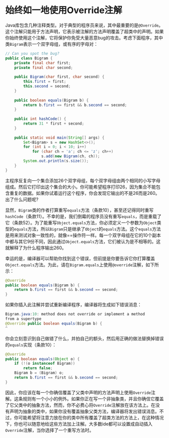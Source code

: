 # 始终如一地使用Override注解

Java库包含几种注释类型。对于典型的程序员来说，其中最重要的是`@Override`。这个注解只能用于方法声明，它表示被注解的方法声明覆盖了超类中的声明。如果你始终使用这个注解，它将保护你免受大量恶意bug的攻击。考虑下面程序，其中类`Bigram`表示一个双字母组，或有序的字母对：

```java
// Can you spot the bug?
public class Bigram {
    private final char first;
    private final char second;
    
    public Bigram(char first, char second) {
        this.first = first;
        this.second = second;
    }
    
    public boolean equals(Bigram b) {
    	return b.first == first && b.second == second;
    }
    
    public int hashCode() {
    	return 31 * first + second;
    }
    
    public static void main(String[] args) {
        Set<Bigram> s = new HashSet<>();
        for (int i = 0; i < 10; i++)
        	for (char ch = 'a'; ch <= 'z'; ch++)
        		s.add(new Bigram(ch, ch));
        System.out.println(s.size());
    }
}
```

主程序反复向一个集合添加26个双字母组，每个双字母组由两个相同的小写字母组成。然后它打印出这个集合的大小。你可能希望程序打印26，因为集合不能包含重复的数据。如果你试着运行这个程序，你会发现它输出的不是26而是260。出了什么问题呢?

显然，`Bigram`类的作者打算重写`equals`方法（条款10），甚至还记得同时重写`hashCode`（条款11）。不幸的是，我们倒霉的程序员没有重写`equals`，而是重载了它（条款52）。为了能重写`Object.equals`方法，你必须定义一个参数为`Object`类型的`equals`方法，所以`Bigram`只是继承了`Object`的`equals`方法。这个`equals`方法是用来测试对象一致性的，就像==操作符一样。每一个双字母组在它的10个副本中都与其它9份不同，因此通过`Object.equals`方法，它们被认为是不相等的。这就解释了为什么程序输出260。

幸运的是，编译器可以帮助你找到这个错误，但前提是你要告诉它你打算覆盖`Object.equals`方法。为此，请在`Bigram.equals`上使用`@override`注解，如下所示：

```java
@Override
public boolean equals(Bigram b) {
	return b.first == first && b.second == second;
}
```

如果你插入此注解并尝试重新编译程序，编译器将生成如下错误消息：

```java
Bigram.java:10: method does not override or implement a method
from a supertype
@Override public boolean equals(Bigram b) {
^
```

你会立刻意识到自己做错了什么，并拍自己的额头，然后用正确的做法替换掉错误的`equals`实现（条款10）：

```java
@Override
public boolean equals(Object o) {
    if (!(o instanceof Bigram))
    	return false;
    Bigram b = (Bigram) o;
    return b.first == first && b.second == second;
}
```

因此，你应该在每一个你确信覆盖了父类中声明的方法声明上使用`Override`注解。这条规则有一个小小的例外。如果你正在写一个非抽象类，并且你确信它覆盖了它父类中的抽象方法，然而，你不必费心将`Override`注解放在该方法上。在没有声明为抽象的类中，如果你没有覆盖抽象父类方法，编译器将发出错误消息。不过，你可能希望将注意力放在你的类中所有覆盖了超类方法的方法上，在这种情况下，你也可以随意地给这些方法加上注解。大多数ide都可以设置成自动插入`Override`注解，当你选择了一个重写方法时。